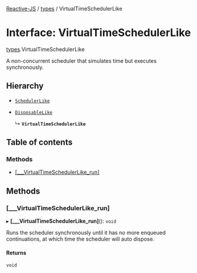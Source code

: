 [Reactive-JS](../README.md) / [types](../modules/types.md) / VirtualTimeSchedulerLike

# Interface: VirtualTimeSchedulerLike

[types](../modules/types.md).VirtualTimeSchedulerLike

A non-concurrent scheduler that simulates time but executes synchronously.

## Hierarchy

- [`SchedulerLike`](types.SchedulerLike.md)

- [`DisposableLike`](types.DisposableLike.md)

  ↳ **`VirtualTimeSchedulerLike`**

## Table of contents

### Methods

- [[\_\_\_VirtualTimeSchedulerLike\_run]](types.VirtualTimeSchedulerLike.md#[___virtualtimeschedulerlike_run])

## Methods

### [\_\_\_VirtualTimeSchedulerLike\_run]

▸ **[___VirtualTimeSchedulerLike_run]**(): `void`

Runs the scheduler synchronously until it has no more
enqueued continuations, at which time the scheduler will auto dispose.

#### Returns

`void`
